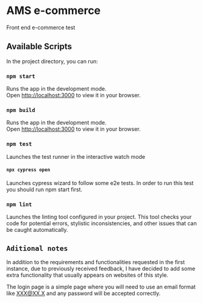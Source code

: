 # AMS e-commerce

Front end e-commerce test

## Available Scripts

In the project directory, you can run:

### `npm start`

Runs the app in the development mode.\
Open [http://localhost:3000](http://localhost:3000) to view it in your browser.

### `npm build`

Runs the app in the development mode.\
Open [http://localhost:3000](http://localhost:3000) to view it in your browser.

### `npm test`

Launches the test runner in the interactive watch mode

#### `npx cypress open`

Launches cypress wizard to follow some e2e tests. In order to run this test you should run npm start first.

### `npm lint`

Launches the linting tool configured in your project. This tool checks your code for potential errors, stylistic inconsistencies, and other issues that can be caught automatically.

## `Aditional notes`

In addition to the requirements and functionalities requested in the first instance, due to previously received feedback, I have decided to add some extra functionality that usually appears on websites of this style.

The login page is a simple page where you will need to use an email format like XXX@XX.X and any password will be accepted correctly.
